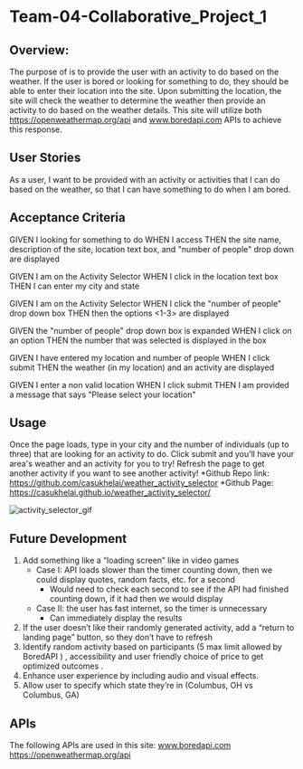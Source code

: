 # Team-04-Collaborative_Project_1

## Overview: 
The purpose of <insert site name> is to provide the user with an activity to do based on the weather. If the user is bored or looking for something to do, they should be able to enter their location into the site. Upon submitting the location, the site will check the weather to determine the weather then provide an activity to do based on the weather details. This site will utilize both https://openweathermap.org/api and www.boredapi.com APIs to achieve this response. 

## User Stories
As a user, I want to be provided with an activity or activities that I can do based on the weather, so that I can have something to do when I am bored.

## Acceptance Criteria

GIVEN I looking for something to do
WHEN I access <the site>
THEN the site name, description of the site, location text box, and "number of people" drop down are displayed

GIVEN I am on the Activity Selector
WHEN I click in the location text box
THEN I can enter my city and state

GIVEN I am on the Activity Selector
WHEN I click the "number of people" drop down box
THEN then the options <1-3> are displayed

GIVEN the "number of people" drop down box is expanded
WHEN I click on an option
THEN the number that was selected is displayed in the box

GIVEN I have entered my location and number of people
WHEN I click submit
THEN the weather (in my location) and an activity are displayed

GIVEN I enter a non valid location
WHEN I click submit
THEN I am provided a message that says "Please select your location"

## Usage
Once the page loads, type in your city and the number of individuals (up to three) that are looking for an activity to do. Click submit and you'll have your area's weather and an activity for you to try! Refresh the page to get another activity if you want to see another activity!
*Github Repo link: https://github.com/casukhelai/weather_activity_selector
*Github Page: https://casukhelai.github.io/weather_activity_selector/


![activity_selector_gif](assets/images/demo.gif)
  
## Future Development
1. Add something like a “loading screen” like in video games
   - Case I:  API loads slower than the timer counting down, then we could display quotes, random facts, etc. for a second
     - Would need to check each second to see if the API had finished counting down, if it had then we would display 
   - Case II: the user has fast internet, so the timer is unnecessary
     - Can immediately display the results
2. If the user doesn’t like their randomly generated activity, add a “return to landing page” button, so they don’t have to refresh 
3. Identify random activity  based on participants (5 max limit allowed by BoredAPI ) , accessibility and user friendly choice of price to get optimized outcomes .
4. Enhance user experience by including audio and visual effects.
5. Allow user to specify which state they’re in (Columbus, OH vs Columbus, GA)


## APIs
The following APIs are used in this site:
www.boredapi.com https://openweathermap.org/api

